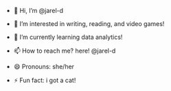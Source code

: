 - 👋 Hi, I’m @jarel-d
- 👀 I’m interested in writing, reading, and video games!
- 🌱 I’m currently learning data analytics!
  
- 📫 How to reach me? here! @jarel-d
- 😄 Pronouns: she/her
- ⚡ Fun fact: i got a cat!

<!---
jarel-d/jarel-d is a ✨ special ✨ repository because its `README.md` (this file) appears on your GitHub profile.
You can click the Preview link to take a look at your changes.
--->
